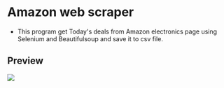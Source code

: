 # Amazon web scraper
<ul>
  <li>This program get Today's deals from Amazon electronics page using Selenium and Beautifulsoup and save it to  csv file.</li>
</ul>

<h2>Preview</h2>
<img src="https://user-images.githubusercontent.com/91461938/192419137-66fa3fb2-2552-4320-a18a-b3326d059786.gif">
